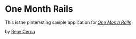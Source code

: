 # One Month Rails

This is the pinteresting sample application for
[*One Month Rails*](http://onemonthrails.com)

by [Rene Cerna](http://renecerna.com)